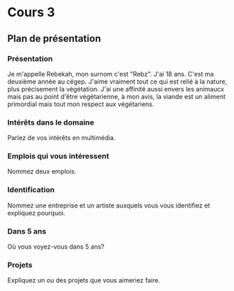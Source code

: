 # Cours 3
## Plan de présentation

### Présentation
Je m'appelle Rebekah, mon surnom c'est "Rebz". J'ai 18 ans. C'est ma deuxième année au cégep. J'aime vraiment tout ce qui est relié à la nature, plus précisement la végétation. J'ai une affinité aussi envers les animaucx mais pas au point d'être végétarienne, à mon avis, la viande est un aliment primordial mais tout mon respect aux végétariens. 

### Intérêts dans le domaine
Parlez de vos intérêts en multimédia. 

### Emplois qui vous intéressent
Nommez deux emplois.

### Identification
Nommez une entreprise et un artiste auxquels vous vous identifiez et expliquez pourquoi. 

### Dans 5 ans
Où vous voyez-vous dans 5 ans? 

### Projets
Expliquez un ou des projets que vous aimeriez faire. 
